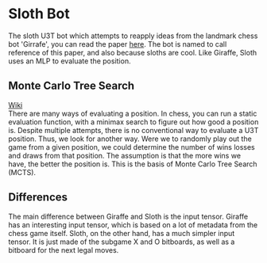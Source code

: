# Sloth Bot

The sloth U3T bot which attempts to reapply ideas from the landmark chess bot 'Girrafe', you can read the
paper [here](https://arxiv.org/pdf/1509.01549). The bot is named to call reference of this paper, and also because 
sloths are cool. Like Giraffe, Sloth uses an MLP to evaluate the position.

## Monte Carlo Tree Search
[Wiki](https://en.wikipedia.org/wiki/Monte_Carlo_tree_search)  
There are many ways of evaluating a position. In chess, you can run a static evaluation function, with a minimax search
to figure out how good a position is. Despite multiple attempts, there is no conventional way to evaluate a U3T
position. Thus, we look for another way. Were we to randomly play out the game from a given position, we could determine
the number of wins losses and draws from that position. The assumption is that the more wins we have, the better the
position is. This is the basis of Monte Carlo Tree Search (MCTS).

## Differences
The main difference between Giraffe and Sloth is the input tensor. Giraffe has an interesting input tensor, which is 
based on a lot of metadata from the chess game itself. Sloth, on the other hand, has a much simpler input tensor. It is
just made of the subgame X and O bitboards, as well as a bitboard for the next legal moves.

